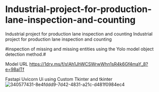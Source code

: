 # Industrial-project-for-production-lane-inspection-and-counting
Industrial project for production lane inspection and counting
Industrial project for production lane inspection and counting

#inspection of missing and missing entities using the Yolo model object detection method.#

Model URL https://1drv.ms/f/s!Ah1JhWCSWrwWhn1sR4k6Gf4maY_8?e=98alTf

Fastapi Uvicorn Ui using Custom Tkinter and tkinter
![340577431-8e4fddd9-7d42-4831-a21c-d481f0984ec4](https://github.com/rkarahul/Industrial-project-for-production-lane-inspection-and-counting/assets/90387491/eadf3a51-48c0-4fc3-bfdf-d27d1f73324f)
